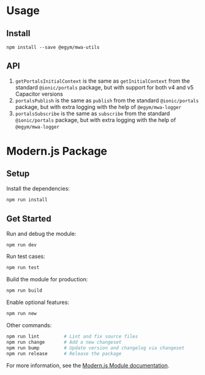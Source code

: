 # Usage

## Install
```
npm install --save @egym/mwa-utils
```

## API
1. `getPortalsInitialContext` is the same as `getInitialContext` from the standard `@ionic/portals` package, but with support for both v4 and v5 Capacitor versions
2. `portalsPublish` is the same as `publish` from the standard `@ionic/portals` package, but with extra logging with the help of `@egym/mwa-logger`
3. `portalsSubscribe` is the same as `subscribe` from the standard `@ionic/portals` package, but with extra logging with the help of `@egym/mwa-logger`

# Modern.js Package

## Setup

Install the dependencies:

```bash
npm run install
```

## Get Started

Run and debug the module:

```bash
npm run dev
```

Run test cases:

```bash
npm run test
```

Build the module for production:

```bash
npm run build
```

Enable optional features:

```bash
npm run new
```

Other commands:

```bash
npm run lint         # Lint and fix source files
npm run change       # Add a new changeset
npm run bump         # Update version and changelog via changeset
npm run release      # Release the package
```

For more information, see the [Modern.js Module documentation](https://modernjs.dev/module-tools/en).

